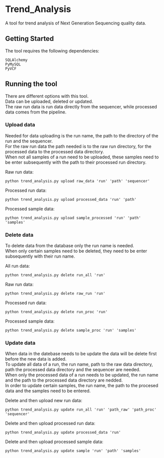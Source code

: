 # Trend_Analysis

A tool for trend analysis of Next Generation Sequencing quality data.

## Getting Started 
The tool requires the following dependencies:
```
SQLAlchemy
PyMySQL
PyVCF
```

## Running the tool
There are different options with this tool.  
Data can be uploaded, deleted or updated.  
The raw run data is run data directly from the sequencer, while processed data comes from the pipeline. 

### Upload data
Needed for data uploading is the run name, the path to the directory of the run and the sequencer.  
For the raw run data the path needed is to the raw run directory, for the processed data to the processed data directory.  
When not all samples of a run need to be uploaded, these samples need to be enter subsequently with the path to their processed run directory.  

Raw run data:
```
python trend_analysis.py upload raw_data 'run' 'path' 'sequencer'
```
Processed run data:
```
python trend_analysis.py upload processed_data 'run' 'path'
```
Processed sample data:
```
python trend_analysis.py upload sample_processed 'run' 'path' 'samples'
```

### Delete data
To delete data from the database only the run name is needed.  
When only certain samples need to be deleted, they need to be enter subsequently with their run name.  

All run data:
```
python trend_analysis.py delete run_all 'run'
```
Raw run data:
```
python trend_analysis.py delete raw_run 'run'
```
Processed run data:
```
python trend_analysis.py delete run_proc 'run'
```
Processed sample data:
```
python trend_analysis.py delete sample_proc 'run' 'samples'
```

### Update data
When data in the datebase needs to be update the data will be delete first before the new data is added.  
To update all data of a run, the run name, path to the raw data directory, path the processed data directory and the sequencer are needed.  
When only the processed data of a run needs to be updated, the run name and the path to the processed data directory are nedded.  
In order to update certain samples, the run name, the path to the procesed data and the samples need to be entered.  

Delete and then upload new run data:
```
python trend_analysis.py update run_all 'run' 'path_raw' 'path_proc' 'sequencer'
```
Delete and then upload processed run data:
```
python trend_analysis.py update processed_data 'run'
```
Delete and then upload processed sample data:
```
python trend_analysis.py update sample 'run' 'path' 'samples'
```
